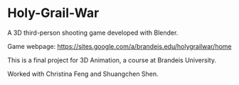 # Holy-Grail-War
A 3D third-person shooting game developed with Blender.

Game webpage: https://sites.google.com/a/brandeis.edu/holygrailwar/home

This is a final project for 3D Animation, a course at Brandeis University.

Worked with Christina Feng and Shuangchen Shen.
